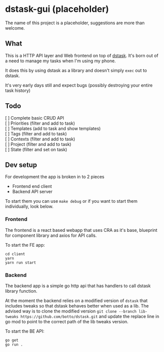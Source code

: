 # dstask-gui (placeholder)

The name of this project is a placeholder, suggestions are more than welcome.  

## What

This is a HTTP API layer and Web frontend on top of [dstask](https://github.com/naggie/dstask/). It's born out of a need to manage my tasks when I'm using my phone.  

It does this by using dstask as a library and doesn't simply `exec` out to dstask.  

It's very early days still and expect bugs (possibly destroying your entire task history)

## Todo

[ ] Complete basic CRUD API  
[ ] Priorities (filter and add to task)  
[ ] Templates (add to task and show templates)  
[ ] Tags (filter and add to task)  
[ ] Contexts (filter and add to task)  
[ ] Project (filter and add to task)  
[ ] State (filter and set on task)  

## Dev setup

For development the app is broken in to 2 pieces

- Frontend end client
- Backend API server

To start them you can use `make debug` or if you want to start them individually, look below.

### Frontend

The frontend is a react based webapp that uses CRA as it's base, blueprint for component library and axios for API calls.

To start the FE app:

```shell
cd client
yarn
yarn run start
```

### Backend

The backend app is a simple go http api that has handlers to call dstask library function.

At the moment the backend relies on a modified version of `dstask` that includes tweaks so that dstask behaves better when used as a lib.
The advised way is to clone the modified version `git clone --branch lib-tweaks https://github.com/botto/dstask.git` and update the replace line in go mod to point to the correct path of the lib tweaks version.

To start the BE API:

```shell
go get
go run .
```
